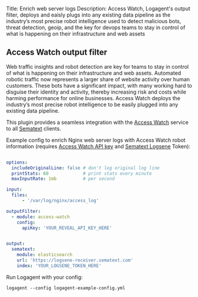 Title: Enrich web server logs 
Description:  Access Watch, Logagent's output filter, deploys and eaisly plugs into any existing data pipeline as the industry’s most precise robot intelligence used to detect malicious bots, threat detection, geoip, and the key for devops teams to stay in control of what is happening on their infrastructure and web assets

## Access Watch output filter

Web traffic insights and robot detection are key for teams to stay in control of what is happening on their infrastructure and web assets. Automated robotic traffic now represents a larger share of website activity over human customers. These bots have a significant impact, with many working hard to disguise their identity and activity, thereby increasing risk and costs while harming performance for online businesses. Access Watch deploys the industry’s most precise robot intelligence to be easily plugged into any existing data pipeline.

This plugin provides a seamless integration with the [Access Watch](https://access.watch/reveal) service to all [Sematext](https://sematext.com) clients. 

Example config to enrich Nginx web server logs with Access Watch robot information (requires [Access Watch API key](https://access.watch/reveal) and [Sematext Logsene](https://sematext.com/logsene) Token):

```yaml

options:
  includeOriginalLine: false # don't log original log line
  printStats: 60             # print stats every minute
  maxInputRate: 1mb          # per second

input:
  files:
      - '/var/log/nginx/access_log'

outputFilter:
  - module: access-watch
    config:
      apiKey: 'YOUR_REVEAL_API_KEY_HERE'


output: 
  sematext:
    module: elasticsearch
	url: 'https://logsene-receiver.sematext.com'
	index: 'YOUR_LOGSENE_TOKEN_HERE'

```

Run Logagent with your config: 
```
logagent --config logagent-example-config.yml 
```
